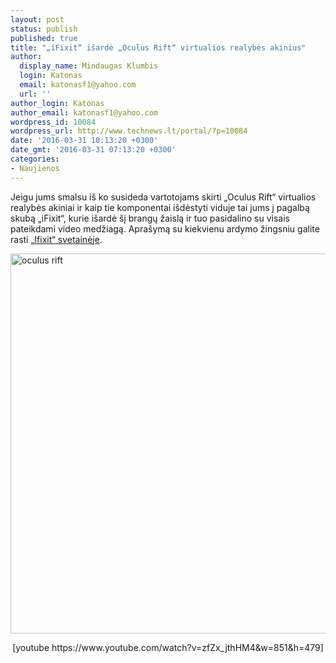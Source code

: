 ```yaml
---
layout: post
status: publish
published: true
title: "„iFixit“ išardė „Oculus Rift“ virtualios realybės akinius"
author:
  display_name: Mindaugas Klumbis
  login: Katonas
  email: katonasf1@yahoo.com
  url: ''
author_login: Katonas
author_email: katonasf1@yahoo.com
wordpress_id: 10084
wordpress_url: http://www.technews.lt/portal/?p=10084
date: '2016-03-31 10:13:20 +0300'
date_gmt: '2016-03-31 07:13:20 +0300'
categories:
- Naujienos
---
```

<p>Jeigu jums smalsu iš ko susideda vartotojams skirti „Oculus Rift“ virtualios realybės akiniai ir kaip tie komponentai išdėstyti viduje tai jums į pagalbą skubą „iFixit“, kurie išardė šį brangų žaislą ir tuo pasidalino su visais pateikdami video medžiagą. Aprašymą su kiekvienu ardymo žingsniu galite rasti <a href="https://www.ifixit.com/Teardown/Oculus+Rift+CV1+Teardown/60612" target="_blank">„Ifixit“ svetainėje</a>.</p>
<p><a href="http://www.technews.lt/portal/wp-content/uploads/2016/03/oculus-rift.jpg"><img class="aligncenter wp-image-10085 size-full" src="http://www.technews.lt/portal/wp-content/uploads/2016/03/oculus-rift.jpg" alt="oculus rift" width="851" height="608" /></a></p>
<p style="text-align: center">[youtube https://www.youtube.com/watch?v=zfZx_jthHM4&w=851&h=479]</p>
